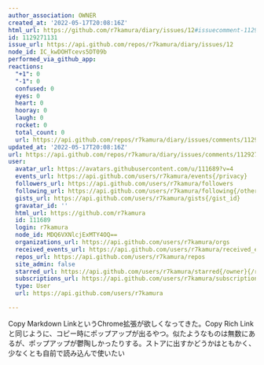 ```yaml
---
author_association: OWNER
created_at: '2022-05-17T20:08:16Z'
html_url: https://github.com/r7kamura/diary/issues/12#issuecomment-1129271131
id: 1129271131
issue_url: https://api.github.com/repos/r7kamura/diary/issues/12
node_id: IC_kwDOHTcevs5DT09b
performed_via_github_app: 
reactions:
  "+1": 0
  "-1": 0
  confused: 0
  eyes: 0
  heart: 0
  hooray: 0
  laugh: 0
  rocket: 0
  total_count: 0
  url: https://api.github.com/repos/r7kamura/diary/issues/comments/1129271131/reactions
updated_at: '2022-05-17T20:08:16Z'
url: https://api.github.com/repos/r7kamura/diary/issues/comments/1129271131
user:
  avatar_url: https://avatars.githubusercontent.com/u/111689?v=4
  events_url: https://api.github.com/users/r7kamura/events{/privacy}
  followers_url: https://api.github.com/users/r7kamura/followers
  following_url: https://api.github.com/users/r7kamura/following{/other_user}
  gists_url: https://api.github.com/users/r7kamura/gists{/gist_id}
  gravatar_id: ''
  html_url: https://github.com/r7kamura
  id: 111689
  login: r7kamura
  node_id: MDQ6VXNlcjExMTY4OQ==
  organizations_url: https://api.github.com/users/r7kamura/orgs
  received_events_url: https://api.github.com/users/r7kamura/received_events
  repos_url: https://api.github.com/users/r7kamura/repos
  site_admin: false
  starred_url: https://api.github.com/users/r7kamura/starred{/owner}{/repo}
  subscriptions_url: https://api.github.com/users/r7kamura/subscriptions
  type: User
  url: https://api.github.com/users/r7kamura

---
```

Copy Markdown LinkというChrome拡張が欲しくなってきた。Copy Rich Linkと同じように、コピー時にポップアップが出るやつ。似たようなものは無数にあるが、ポップアップが鬱陶しかったりする。ストアに出すかどうかはともかく、少なくとも自前で読み込んで使いたい